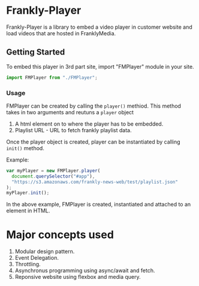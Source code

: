 # Frankly-Player

Frankly-Player is a library to embed a video player in customer website and load videos that are hosted in FranklyMedia.

## Getting Started

To embed this player in 3rd part site, import "FMPlayer" module in your site.

```javascript
import FMPlayer from "./FMPlayer";
```

### Usage

FMPlayer can be created by calling the `player()` methiod. This method takes in two arguments and reutuns a `player` object

1. A html element on to where the player has to be embedded.
2. Playlist URL - URL to fetch frankly playlist data.

Once the player object is created, player can be instantiated by calling `init()` method.

Example:

```javascript
var myPlayer = new FMPlayer.player(
  document.querySelector("#app"),
  "https://s3.amazonaws.com/frankly-news-web/test/playlist.json"
);
myPlayer.init();
```

In the above example, FMPlayer is created, instantiated and attached to an element in HTML.

# Major concepts used

1. Modular design pattern.
2. Event Delegation.
3. Throttling.
4. Asynchronus programming using async/await and fetch.
5. Reponsive website using flexbox and media query.
